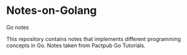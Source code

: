 # Notes-on-Golang
Go notes

This repository contains notes that implements different programming concepts in Go. Notes taken from Pactpub Go Tutorials.
